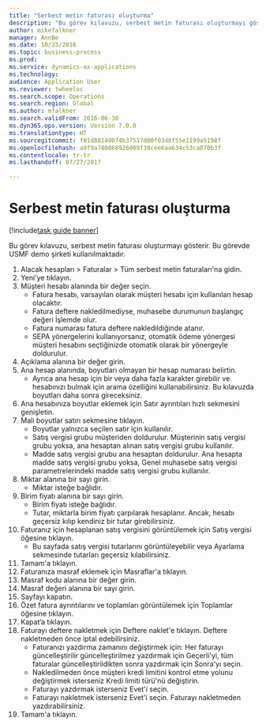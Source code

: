 ```yaml
--- 
title: "Serbest metin faturası oluşturma"
description: "Bu görev kılavuzu, serbest metin faturası oluşturmayı gösterir."
author: mikefalkner
manager: AnnBe
ms.date: 10/23/2016
ms.topic: business-process
ms.prod: 
ms.service: dynamics-ax-applications
ms.technology: 
audience: Application User
ms.reviewer: twheeloc
ms.search.scope: Operations
ms.search.region: Global
ms.author: mfalkner
ms.search.validFrom: 2016-06-30
ms.dyn365.ops.version: Version 7.0.0
ms.translationtype: HT
ms.sourcegitcommit: f01d88149074b37517d00f03d8f55e1199a5198f
ms.openlocfilehash: a9f9a780868926009f30cee6aa634c53ca870b3f
ms.contentlocale: tr-tr
ms.lasthandoff: 07/27/2017

---
```

# <a name="create-a-free-text-invoice"></a>Serbest metin faturası oluşturma

[!include[task guide banner](../../includes/task-guide-banner.md)]

Bu görev kılavuzu, serbest metin faturası oluşturmayı gösterir. Bu görevde USMF demo şirketi kullanılmaktadır.

1. Alacak hesapları > Faturalar > Tüm serbest metin faturaları'na gidin.
2. Yeni'ye tıklayın.
3. Müşteri hesabı alanında bir değer seçin.
    * Fatura hesabı, varsayılan olarak müşteri hesabı için kullanılan hesap olacaktır.   
    * Fatura deftere nakledilmediyse, muhasebe durumunun başlangıç değeri İşlemde olur.   
    * Fatura numarası fatura deftere nakledildiğinde atanır.  
    * SEPA yönergelerini kullanıyorsanız, otomatik ödeme yönergesi müşteri hesabını seçtiğinizde otomatik olarak bir yönergeyle doldurulur.  
4. Açıklama alanına bir değer girin.
5. Ana hesap alanında, boyutları olmayan bir hesap numarası belirtin.
    * Ayrıca ana hesap için bir veya daha fazla karakter girebilir ve hesabınızı bulmak için arama özelliğini kullanabilirsiniz. Bu kılavuzda boyutları daha sonra gireceksiniz.  
6. Ana hesabınıza boyutlar eklemek için Satır ayrıntıları hızlı sekmesini genişletin.
7. Mali boyutlar satırı sekmesine tıklayın.
    * Boyutlar yalnızca seçilen satır için kullanılır.    
    * Satış vergisi grubu müşteriden doldurulur. Müşterinin satış vergisi grubu yoksa, ana hesaptan alınan satış vergisi grubu kullanılır.  
    * Madde satış vergisi grubu ana hesaptan doldurulur. Ana hesapta madde satış vergisi grubu yoksa, Genel muhasebe satış vergisi parametrelerindeki madde satış vergisi grubu kullanılır.    
8. Miktar alanına bir sayı girin.
    * Miktar isteğe bağlıdır.  
9. Birim fiyatı alanına bir sayı girin.
    * Birim fiyatı isteğe bağlıdır.  
    * Tutar, miktarla birim fiyatı çarpılarak hesaplanır. Ancak, hesabı geçersiz kılıp kendiniz bir tutar girebilirsiniz.  
10. Faturanız için hesaplanan satış vergisini görüntülemek için Satış vergisi öğesine tıklayın.
    * Bu sayfada satış vergisi tutarlarını görüntüleyebilir veya Ayarlama sekmesinde tutarları geçersiz kılabilirsiniz.  
11. Tamam'a tıklayın.
12. Faturanıza masraf eklemek için Masraflar'a tıklayın. 
13. Masraf kodu alanına bir değer girin.
14. Masraf değeri alanına bir sayı girin.
15. Sayfayı kapatın.
16. Özet fatura ayrıntılarını ve toplamları görüntülemek için Toplamlar öğesine tıklayın.
17. Kapat’a tıklayın.
18. Faturayı deftere nakletmek için Deftere naklet'e tıklayın. Deftere nakletmeden önce iptal edebilirsiniz.
    * Faturanızı yazdırma zamanını değiştirmek için:  Her faturayı güncelleştirilir güncelleştirilmez   yazdırmak için Geçerli'yi, tüm faturalar güncelleştirildikten sonra yazdırmak için  Sonra'yı seçin.  
    * Nakledilmeden önce müşteri kredi limitini kontrol etme yolunu değiştirmek isterseniz Kredi limiti türü'nü değiştirin.  
    * Faturayı yazdırmak isterseniz Evet'i seçin.  
    * Faturayı nakletmek isterseniz Evet'i seçin. Faturayı nakletmeden yazdırabilirsiniz.  
19. Tamam'a tıklayın.


